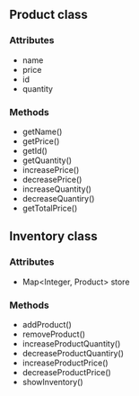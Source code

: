 ## Product class
### Attributes
- name
- price
- id
- quantity

### Methods
- getName()
- getPrice()
- getId()
- getQuantity()
- increasePrice()
- decreasePrice()
- increaseQuantity()
- decreaseQuantiry()
- getTotalPrice()

## Inventory class
### Attributes
- Map<Integer, Product> store

### Methods
- addProduct()
- removeProduct()
- increaseProductQuantity()
- decreaseProductQuantiry()
- increaseProductPrice()
- decreaseProductPrice()
- showInventory()